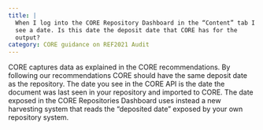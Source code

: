 ```yaml
---
title: |
  When I log into the CORE Repository Dashboard in the “Content” tab I
  see a date. Is this date the deposit date that CORE has for the
  output?
category: CORE guidance on REF2021 Audit
---
```

CORE captures data as explained in the CORE recommendations. By
following our recommendations CORE should have the same deposit date
as the repository. The date you see in the CORE API is the date the
document was last seen in your repository and imported to CORE. The
date exposed in the CORE Repositories Dashboard uses instead a new
harvesting system that reads the “deposited date” exposed by your
own repository system.
